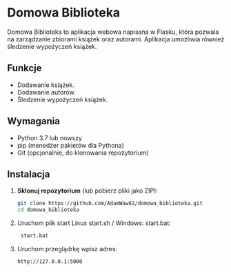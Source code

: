 # Domowa Biblioteka

Domowa Biblioteka to aplikacja webowa napisana w Flasku, która pozwala na zarządzanie zbiorami książek oraz autorami. Aplikacja umożliwia również śledzenie wypożyczeń książek.

## Funkcje

- Dodawanie książek.
- Dodawanie autorów.
- Śledzenie wypożyczeń książek.

## Wymagania

- Python 3.7 lub nowszy
- pip (menedżer pakietów dla Pythona)
- Git (opcjonalnie, do klonowania repozytorium)

## Instalacja

1. **Sklonuj repozytorium** (lub pobierz pliki jako ZIP):

   ```bash
   git clone https://github.com/AdamWaw82/domowa_biblioteka.git
   cd domowa_biblioteka
   
2. Uruchom plik start Linux start.sh / Windows: start.bat:

   ```bash
    start.bat
   
3. Uruchom przeglądrkę wpisz adres:
   ```bash
   http://127.0.0.1:5000